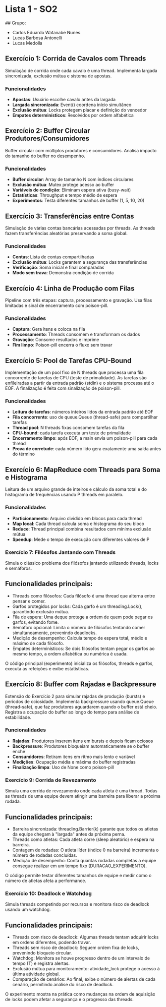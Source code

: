 # Lista 1 - SO2

\## Grupo:

* Carlos Eduardo Watanabe Nunes
* Lucas Barbosa Antonelli
* Lucas Medolla

## Exercício 1: Corrida de Cavalos com Threads

Simulação de corrida onde cada cavalo é uma thread. Implementa largada sincronizada, exclusão mútua e sistema de apostas.

### Funcionalidades

* **Apostas**: Usuário escolhe cavalo antes da largada
* **Largada sincronizada**: Event() coordena início simultâneo
* **Exclusão mútua**: Locks protegem placar e definição do vencedor
* **Empates determinísticos**: Resolvidos por ordem alfabética

## Exercício 2: Buffer Circular Produtores/Consumidores

Buffer circular com múltiplos produtores e consumidores. Analisa impacto do tamanho do buffer no desempenho.

### Funcionalidades

* **Buffer circular**: Array de tamanho N com índices circulares
* **Exclusão mútua**: Mutex protege acesso ao buffer
* **Variáveis de condição**: Eliminam espera ativa (busy-wait)
* **Estatísticas**: Throughput e tempo médio de espera
* **Experimentos**: Testa diferentes tamanhos de buffer (1, 5, 10, 20)

## Exercício 3: Transferências entre Contas

Simulação de várias contas bancárias acessadas por threads. As threads fazem transferências aleatórias preservando a soma global.

### Funcionalidades

* **Contas**: Lista de contas compartilhadas
* **Exclusão mútua**: Locks garantem a segurança das transferências
* **Verificação**: Soma inicial e final comparadas
* **Modo sem trava**: Demonstra condição de corrida



## Exercício 4: Linha de Produção com Filas

Pipeline com três etapas: captura, processamento e gravação. Usa filas limitadas e sinal de encerramento com poison-pill.

### Funcionalidades

* **Captura**: Gera itens e coloca na fila
* **Processamento**: Threads consomem e transformam os dados
* **Gravação**: Consome resultados e imprime
* **Fim limpo**: Poison-pill encerra o fluxo sem travar

## Exercício 5: Pool de Tarefas CPU-Bound

Implementação de um pool fixo de N threads que processa uma fila concorrente de tarefas
de CPU (teste de primalidade). As tarefas são enfileiradas a partir da entrada padrão (stdin)
e o sistema processa até o EOF. A finalização é feita com sinalização de poison-pill.

### Funcionalidades

* **Leitura de tarefas**: números inteiros lidos da entrada padrão até EOF
* **Fila concorrente**: uso de queue.Queue (thread-safe) para compartilhar tarefas
* **Thread pool**: N threads fixas consomem tarefas da fila
* **CPU-bound**: cada tarefa executa um teste de primalidade
* **Encerramento limpo**: após EOF, a main envia um poison-pill para cada thread
* **Prova de corretude**: cada número lido gera exatamente uma saída antes do término

## Exercício 6: MapReduce com Threads para Soma e Histograma

Leitura de um arquivo grande de inteiros e cálculo da soma total e do histograma de frequências
usando P threads em paralelo.

### Funcionalidades

* **Particionamento**: Arquivo dividido em blocos para cada thread
* **Map local**: Cada thread calcula soma e histograma do seu bloco
* **Reduce**: Thread principal combina resultados com mínima exclusão mútua
* **Speedup**: Mede o tempo de execução com diferentes valores de P



### Exercício 7: Filósofos Jantando com Threads

Simula o clássico problema dos filósofos jantando utilizando threads, locks e semáforos.

## Funcionalidades principais:

* Threads como filósofos: Cada filósofo é uma thread que alterna entre pensar e comer.
* Garfos protegidos por locks: Cada garfo é um threading.Lock(), garantindo exclusão mútua.
* Fila de espera: Uma deque protege a ordem de quem pode pegar os garfos, evitando fome.
* Semáforo opcional: Limita o número de filósofos tentando comer simultaneamente, prevenindo deadlocks.
* Medição de desempenho: Calcula tempo de espera total, médio e máximo de cada filósofo.
* Empates determinísticos: Se dois filósofos tentam pegar os garfos ao mesmo tempo, a ordem alfabética ou numérica é usada.

O código principal (experimento) inicializa os filósofos, threads e garfos, executa as refeições e exibe estatísticas.



## Exercício 8: Buffer com Rajadas e Backpressure

Extensão do Exercício 2 para simular rajadas de produção (bursts) e períodos de ociosidade.
Implementa backpressure usando queue.Queue (thread-safe), que faz produtores aguardarem quando
o buffer está cheio. Registra a ocupação do buffer ao longo do tempo para análise de estabilidade.

### Funcionalidades

* **Rajadas**: Produtores inserem itens em bursts e depois ficam ociosos
* **Backpressure**: Produtores bloqueiam automaticamente se o buffer enche
* **Consumidores**: Retiram itens em ritmo mais lento e variável
* **Medições**: Ocupação média e máxima do buffer registradas
* **Finalização limpa**: Uso de None como poison-pill



### Exercício 9: Corrida de Revezamento

Simula uma corrida de revezamento onde cada atleta é uma thread. Todas as threads de uma equipe devem atingir uma barreira para liberar a próxima rodada.

## Funcionalidades principais:

* Barreira sincronizada: threading.Barrier(k) garante que todos os atletas da equipe chegam à "largada" antes da próxima perna.
* Threads como atletas: Cada atleta corre (sleep aleatório) e espera na barreira.
* Contagem de rodadas: O atleta líder (índice 0 na barreira) incrementa o número de rodadas concluídas.
* Medição de desempenho: Conta quantas rodadas completas a equipe consegue realizar em um tempo fixo (DURACAO\_EXPERIMENTO).

O código permite testar diferentes tamanhos de equipe e medir como o número de atletas afeta a performance.



### Exercício 10: Deadlock e Watchdog

Simula threads competindo por recursos e monitora risco de deadlock usando um watchdog.

## Funcionalidades principais:

* Threads com risco de deadlock: Algumas threads tentam adquirir locks em ordens diferentes, podendo travar.
* Threads sem risco de deadlock: Seguem ordem fixa de locks, prevenindo bloqueio circular.
* Watchdog: Monitora se houve progresso dentro de um intervalo de tempo (T) e registra alertas.
* Exclusão mútua para monitoramento: atividade\_lock protege o acesso à última atividade global.
* Comparação de cenários: Ao final, exibe o número de alertas de cada cenário, permitindo análise do risco de deadlock.

O experimento mostra na prática como mudanças na ordem de aquisição de locks podem afetar a segurança e o progresso das threads.


